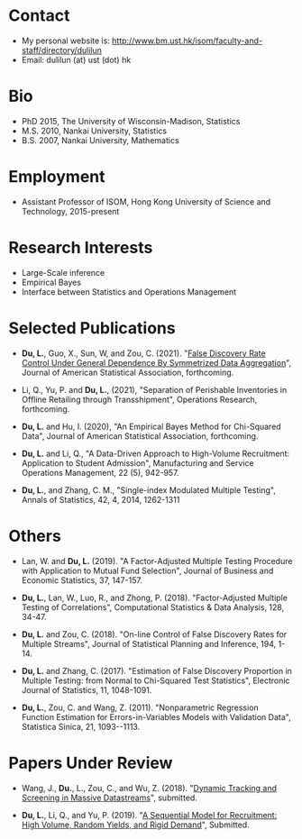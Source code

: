 # Contact 
- My personal website is: http://www.bm.ust.hk/isom/faculty-and-staff/directory/dulilun
- Email: dulilun (at) ust (dot) hk

# Bio
- PhD 2015, The University of Wisconsin-Madison, Statistics
- M.S. 2010, Nankai University, Statistics
- B.S. 2007, Nankai University, Mathematics


# Employment
- Assistant Professor of ISOM, Hong Kong University of Science and Technology, 2015-present

# Research Interests
- Large-Scale inference
- Empirical Bayes
- Interface between Statistics and Operations Management


# Selected Publications
- **Du, L.**, Guo, X., Sun, W, and Zou, C. (2021). "[False Discovery Rate Control Under General Dependence By Symmetrized Data Aggregation](https://arxiv.org/abs/2002.11992#:~:text=False%20Discovery%20Rate%20Control%20Under%20General%20Dependence%20By%20Symmetrized%20Data%20Aggregation,-Lilun%20Du%2C%20Xu&text=The%20proposed%20SDA%20filter%20first,ranking%20to%20control%20the%20FDR.)", Journal of American Statistical Association, forthcoming.

- Li, Q., Yu, P. and **Du, L.**, (2021), "Separation of Perishable Inventories in Offline Retailing through Transshipment", Operations Research, forthcoming.
- **Du, L.** and Hu, I. (2020), "An Empirical Bayes Method for Chi-Squared Data", Journal of American Statistical Association, forthcoming.
- **Du, L.** and Li, Q., "A Data-Driven Approach to High-Volume Recruitment: Application to Student Admission", Manufacturing and Service Operations Management, 22 (5), 942-957.
- **Du, L.**, and Zhang, C. M., "Single-index Modulated Multiple Testing", Annals of Statistics, 42, 4, 2014, 1262-1311

# Others
- Lan, W. and **Du, L.** (2019). "A Factor-Adjusted Multiple Testing Procedure with Application to Mutual Fund Selection", Journal of Business and Economic Statistics, 37, 147-157.

- **Du, L.**, Lan, W., Luo, R., and Zhong, P. (2018). "Factor-Adjusted Multiple Testing of Correlations", Computational Statistics \& Data Analysis, 128, 34-47.

- **Du, L.** and Zou, C. (2018). "On-line Control of False Discovery Rates for Multiple Streams", Journal of Statistical Planning and Inference, 194, 1-14.

- **Du, L.** and Zhang, C. (2017). "Estimation of False Discovery Proportion in Multiple Testing: from Normal to Chi-Squared Test Statistics", Electronic Journal of Statistics, 11, 1048-1091.

- **Du, L.**, Zou, C. and Wang, Z. (2011). "Nonparametric Regression Function Estimation for Errors-in-Variables Models with Validation Data", Statistica Sinica, 21, 1093--1113.

# Papers Under Review
- Wang, J., **Du.**, L., Zou, C., and Wu, Z. (2018). "[Dynamic Tracking and Screening in Massive Datastreams](https://drive.google.com/file/d/1xDBrua4nPbdp-TVU1zKy_Z4vCYQ-25x_/view)", submitted.

- **Du, L.**, Li, Q., and Yu, P. (2019). "[A Sequential Model for Recruitment: High Volume, Random Yields, and Rigid Demand](http://www.bm.ust.hk/isom/files/OM/FacultyPublications/LiQing/SeRecruiting_Sep_2020.pdf)", Submitted.


<!---
dulilun/dulilun is a ✨ special ✨ repository because its `README.md` (this file) appears on your GitHub profile.
You can click the Preview link to take a look at your changes.
--->
